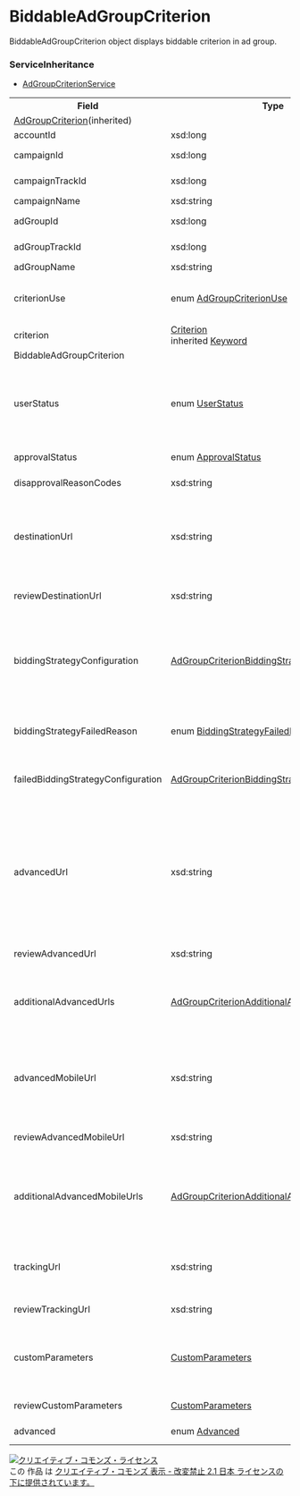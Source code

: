 # BiddableAdGroupCriterion
BiddableAdGroupCriterion object displays biddable criterion in ad group.

### ServiceInheritance
+ [AdGroupCriterionService](../services/AdGroupCriterionService.md)

<table>
 <tr>
  <th>Field</th>
  <th>Type</th>
  <th>Description</th>
  <th>response</th>
  <th>get</th>
  <th>add</th>
  <th>set</th>
  <th>remove</th>
 </tr>
 <tr>
  <td colspan="8"><a href="./AdGroupCriterion.md">AdGroupCriterion</a>(inherited)</td>
 </tr>
 <tr>
  <td>accountId</td>
  <td>xsd:long</td>
  <td>Account ID.</td>
  <td>yes</td>
  <td>-</td>
  <td>-</td>
  <td>-</td>
  <td>-</td>
 </tr>
 <tr>
  <td>campaignId</td>
  <td>xsd:long</td>
  <td>Campaign ID.</td>
  <td>yes</td>
  <td>-</td>
  <td>Requirement<br><i>NotUpdatable</i></td>
  <td>Requirement<br><i>NotUpdatable</i></td>
  <td>Requirement<br><i>NotUpdatable</i></td>
 </tr>
 <tr>
  <td>campaignTrackId</td>
  <td>xsd:long</td>
  <td>Campaign ID for tracking.</td>
  <td>yes</td>
  <td>-</td>
  <td>-</td>
  <td>-</td>
  <td>-</td>
 </tr>
 <tr>
  <td>campaignName</td>
  <td>xsd:string</td>
  <td>Campaign name.</td>
  <td>yes</td>
  <td>-</td>
  <td>-</td>
  <td>-</td>
  <td>-</td>
 </tr>
 <tr>
  <td>adGroupId</td>
  <td>xsd:long</td>
  <td>Ad group ID.</td>
  <td>yes</td>
  <td>-</td>
  <td>Requirement<br><i>NotUpdatable</i></td>
  <td>Requirement<br><i>NotUpdatable</i></td>
  <td>Requirement<br><i>NotUpdatable</i></td>
 </tr>
 <tr>
  <td>adGroupTrackId</td>
  <td>xsd:long</td>
  <td>Ad group ID for tracking.</td>
  <td>yes</td>
  <td>-</td>
  <td>-</td>
  <td>-</td>
  <td>-</td>
 </tr>
 <tr>
  <td>adGroupName</td>
  <td>xsd:string</td>
  <td>Ad group name.</td>
  <td>yes</td>
  <td>-</td>
  <td>-</td>
  <td>-</td>
  <td>-</td>
 </tr>
 <tr>
  <td>criterionUse</td>
  <td>enum <a href="./AdGroupCriterionUse.md">AdGroupCriterionUse</a></td>
  <td>Criterion type.<br>It can select to set as bid or negative keyword.</td>
  <td>yes</td>
  <td>-</td>
  <td>Requirement</td>
  <td>Requirement</td>
  <td>Requirement</td>
 </tr>
 <tr>
  <td>criterion</td>
  <td><a href="./Criterion_AdGroupCriterion.md">Criterion</a><br>inherited <a href="./Keyword_AdGroupCriterion.md">Keyword</a></td>
  <td>Criteria of Ad group.</td>
  <td>yes</td>
  <td>-</td>
  <td>Requirement</td>
  <td>Requirement<br><i>NotUpdatable</i></td>
  <td>Requirement<br><i>NotUpdatable</i></td>
 </tr>
 <tr>
  <td colspan="8">BiddableAdGroupCriterion</td>
 </tr>
 <tr>
  <td>userStatus</td>
  <td>enum <a href="./UserStatus.md">UserStatus</a></td>
  <td>Ad distribution status which is set by user.<br>* If there is no designation, all ad distribution statuses are included in filtering condition.</td>
  <td>yes</td>
  <td>-</td>
  <td>Requirement</td>
  <td>Optional<br><i>Updatable</i></td>
  <td>-</td>
 </tr>
 <tr>
  <td>approvalStatus</td>
  <td>enum <a href="./ApprovalStatus.md">ApprovalStatus</a></td>
  <td>Editorial review status.</td>
  <td>yes</td>
  <td>-</td>
  <td>-</td>
  <td>-</td>
  <td>-</td>
 </tr>
 <tr>
  <td>disapprovalReasonCodes</td>
  <td>xsd:string</td>
  <td>Code of Disapproval reason.</td>
  <td>yes</td>
  <td>-</td>
  <td>-</td>
  <td>-</td>
  <td>-</td>
 </tr>
 <tr>
  <td>destinationUrl</td>
  <td>xsd:string</td>
  <td>Custom URL of before upgrading.<br>*When tag is set blank, existing Custom URL before upgrade will be deleted.</td>
  <td>yes</td>
  <td>-</td>
  <td>Optional</td>
  <td>Optional<br><i>Updatable</i></td>
  <td>-</td>
 </tr>
 <tr>
  <td>reviewDestinationUrl</td>
  <td>xsd:string</td>
  <td>Custom URL of before upgrading, in review.</td>
  <td>yes</td>
  <td>-</td>
  <td>-</td>
  <td>-</td>
  <td>-</td>
 </tr>
 <tr>
  <td>biddingStrategyConfiguration</td>
  <td><a href="../data/AdGroupCriterionBiddingStrategy.md">AdGroupCriterionBiddingStrategy</a></td>
  <td>Bid setting.<br>* Currently available bid setting will be responded.<br>* Apply the bid setting that is available on parent entity.</td>
  <td>yes</td>
  <td>-</td>
  <td>Optional</td>
  <td>Optional<br><i>Updatable</i></td>
  <td>-</td>
 </tr>
 <tr>
  <td>biddingStrategyFailedReason</td>
  <td>enum <a href="../data/BiddingStrategyFailedReason.md">BiddingStrategyFailedReason</a></td>
  <td>Reason that Auto bidding has failed.<br>* It will respond only when failed.</td>
  <td>yes</td>
  <td>-</td>
  <td>-</td>
  <td>-</td>
  <td>-</td>
 </tr>
 <tr>
  <td>failedBiddingStrategyConfiguration</td>
  <td><a href="./AdGroupCriterionBiddingStrategy.md">AdGroupCriterionBiddingStrategy</a></td>
  <td>Auto bidding that failed to register.<br>* It will respond only when failed.</td>
  <td>yes</td>
  <td>-</td>
  <td>-</td>
  <td>-</td>
  <td>-</td>
 </tr>
 <td>advancedUrl</td>
  <td>xsd:string</td>
  <td>Upgraded Custom URL.<br>*When this is set blank, existing upgraded Custom URL will be deleted.</td>
  <td>yes</td>
  <td>-</td>
  <td>Optional<br>* Require- ment when designating tracking URL after the upgrade.<br>* Ignore when not updating (advanced =FALSE).</td>
  <td>Optional</td>
  <td>-</td>
 </tr>
 <td>reviewAdvancedUrl</td>
  <td>xsd:string</td>
  <td>Upgraded Custom URL, in review.</td>
  <td>yes</td>
  <td>-</td>
  <td>-</td>
  <td>-</td>
  <td>-</td>
 </tr>
 <tr>
  <td>additionalAdvancedUrls</td>
  <td><a href="./AdGroupCriterionAdditionalAdvancedUrls.md">AdGroupCriterionAdditionalAdvancedUrls</a></td>
  <td>Additional setting of Landing Page URL.<br>Setting of 'advancedUrl' is required to make this additional setting.</td>
  <td>yes</td>
  <td>-</td>
  <td>Optional</td>
  <td>Optional</td>
  <td>Ignore</td>
 </tr>
 <td>advancedMobileUrl</td>
  <td>xsd:string</td>
  <td>Upgraded Custom URL (Smartphone).<br>*When tag is set blank, existing upgraded Custom URL (Smartphone) will be deleted.</td>
  <td>yes</td>
  <td>-</td>
  <td>Optional<br>* Ignore when not updating (advanced =FALSE).</td>
  <td>Optional</td>
  <td>-</td>
 </tr>
 <td>reviewAdvancedMobileUrl</td>
  <td>xsd:string</td>
  <td>Upgraded Custom URL (Smartphone), in review.</td>
  <td>yes</td>
  <td>-</td>
  <td>-</td>
  <td>-</td>
  <td>-</td>
 </tr>
 <tr>
  <td>additionalAdvancedMobileUrls</td>
  <td><a href="./AdGroupCriterionAdditionalAdvancedMobileUrls.md">AdGroupCriterionAdditionalAdvancedMobileUrls</a></td>
  <td>Additional setting of Smartphone Landing Page URL. <br>Setting of 'AdvancedMobileUrls' is required for this additional setting.</td>
  <td>yes</td>
  <td>-</td>
  <td>Optional</td>
  <td>Optional</td>
  <td>Ignore</td>
 </tr>
 <tr>
 <td>trackingUrl</td>
  <td>xsd:string</td>
  <td>Tracking URL.<br>*When tag is set blank, existing Tracking URL will be deleted.</td>
  <td>yes</td>
  <td>-</td>
  <td>Optional</td>
  <td>Optional</td>
  <td>-</td>
 </tr>
 <td>reviewTrackingUrl</td>
  <td>xsd:string</td>
  <td>Tracking URL, in review.</td>
  <td>yes</td>
  <td>-</td>
  <td>-</td>
  <td>-</td>
  <td>-</td>
 </tr>
 <td>customParameters</td>
  <td><a href="./CustomParameters.md">CustomParameters</a></td>
  <td>Custom paramters.</td>
  <td>yes</td>
  <td>-</td>
  <td>Optional<br>* Ignore when not to be updated (advanced =FALSE).</td>
  <td>Optional</td>
  <td>-</td>
 </tr>
 <td>reviewCustomParameters</td>
  <td><a href="./CustomParameters.md">CustomParameters</a></td>
  <td>Custom paramters, in review.</td>
  <td>yes</td>
  <td>-</td>
  <td>-</td>
  <td>-</td>
  <td>-</td>
 </tr>
 <td>advanced</td>
  <td>enum <a href="./Advanced.md">Advanced</a></td>
  <td>Flag of Advanced URL.</td>
  <td>yes</td>
  <td>-</td>
  <td>Optional</td>
  <td>Optional</td>
  <td>-</td>
 </tr>
</table>

<a rel="license" href="http://creativecommons.org/licenses/by-nd/2.1/jp/"><img alt="クリエイティブ・コモンズ・ライセンス" style="border-width:0" src="https://i.creativecommons.org/l/by-nd/2.1/jp/88x31.png" /></a><br />この 作品 は <a rel="license" href="http://creativecommons.org/licenses/by-nd/2.1/jp/">クリエイティブ・コモンズ 表示 - 改変禁止 2.1 日本 ライセンスの下に提供されています。</a>
